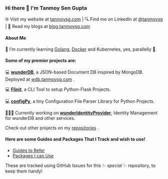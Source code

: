 ### Hi there 👋 I'm Tanmoy Sen Gupta

🌐 Visit my website at [tanmoysg.com](https://www.tanmoysg.com/)  |  🔍 Find me on LinkedIn at [@tanmoysg](https://www.linkedin.com/in/tanmoysg/)  |  📝 Read my blogs at [blog.tanmoysg.com](https://blog.tanmoysg.com/)<!--   |  🥼 Find my research work at [tanmoysg.me](https://www.tanmoysg.me/) -->

#### About Me

🌱 I’m currently learning [Golang](https://github.com/TanmoySG/learning-golang), [Docker](https://github.com/TanmoySG/dockerize-flask-test) and Kubernetes, yes, parallelly 👀.

<!--
🥼 I'm 
-->

#### Some of my premier projects are:

:computer: **[wunderDB](https://github.com/TanmoySG/wunderDB)**, a JSON-based Document DB inspired by MongoDB. Deployed at [wdb.tanmoysg.com](https://wdb.tanmoysg.com/) .

:computer: **[Flinit](https://github.com/TanmoySG/flinit)**, a CLI Tool to setup Python-Flask Projects.

:computer: **[configPy](https://github.com/TanmoySG/configPy)**, a tiny Configuration File Parser Library for Python Projects.

👨🏼‍💻 Currently working on **[wunderIdentityProvider](https://github.com/TanmoySG/wunder-identity-provider)**, Identity Management for wunderDB and other services.

<!--
👨🏼‍💻 Currently working on **[wunderDash](https://github.com/TanmoySG/wunderDash)** for [wunderDB](https://github.com/TanmoySG/wunderDB).
-->
Check out other projects on my [repositories](https://github.com/TanmoySG?tab=repositories) .


#### Here are some Guides and Packages That I Track and wish to use!

- [Guides to Refer](https://github.com/TanmoySG/TanmoySG/issues/2)
- [Packages I can Use](https://github.com/TanmoySG/TanmoySG/issues/1)

These are tracked using GitHub Issues for this ✨ _special_ ✨ repository, to keep them handy!

<!--
![](https://www.codewars.com/users/TanmoySG/badges/micro)

**TanmoySG/TanmoySG** is a ✨ _special_ ✨ repository because its `README.md` (this file) appears on your GitHub profile.

Here are some ideas to get you started:

- 🔭 I’m currently working on ...
- 🌱 I’m currently learning ...
- 👯 I’m looking to collaborate on ...
- 🤔 I’m looking for help with ...
- 💬 Ask me about ...
- 📫 How to reach me: ...
- 😄 Pronouns: ...
- ⚡ Fun fact: ...
-->
